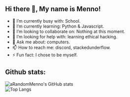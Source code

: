 
## Hi there 👋, My name is Menno!

- 🔭 I’m currently busy with: School. 
- 🌱 I’m currently learning: Python & Javascript. 
- 👯 I’m looking to collaborate on: Nothing at this moment. 
- 🤔 I’m looking for help with: learning ethical hacking. 
- 💬 Ask me about: computers. 
- 📫 How to reach me: discord, stackedunderflow. 
- ⚡ Fun fact: I chose to be myself. 

## Github stats:

![aRandomMenno's GitHub stats](https://readme-stats-arandommenno.vercel.app/api?username=arandommenno&show_icons=true&theme=tokyonight) <br>
![Top Langs](https://readme-stats-arandommenno.vercel.app/api/top-langs/?username=arandommenno&layout=compact)
